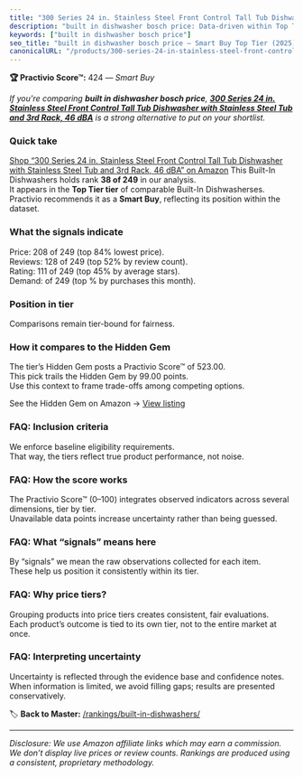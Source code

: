 ```yaml
---
title: "300 Series 24 in. Stainless Steel Front Control Tall Tub Dishwasher with Stainless Steel Tub and 3rd Rack, 46 dBA"
description: "built in dishwasher bosch price: Data-driven within Top Tier ranking using the Practivio Score™. Positioned by quality, value, demand, findability, momentum."
keywords: ["built in dishwasher bosch price"]
seo_title: "built in dishwasher bosch price — Smart Buy Top Tier (2025)"
canonicalURL: "/products/300-series-24-in-stainless-steel-front-control-tall-tub-dishwasher-with-stainless-steel-tub-and-3rd-rack-46-dba-B0CT951NCZ/"
---
```


**🏆 Practivio Score™:** 424 — _Smart Buy_


*If you're comparing **built in dishwasher bosch price**, **[300 Series 24 in. Stainless Steel Front Control Tall Tub Dishwasher with Stainless Steel Tub and 3rd Rack, 46 dBA](https://www.amazon.com/dp/B0CT951NCZ?tag=practivio-20)** is a strong alternative to put on your shortlist.*
### Quick take
[Shop “300 Series 24 in. Stainless Steel Front Control Tall Tub Dishwasher with Stainless Steel Tub and 3rd Rack, 46 dBA” on Amazon](https://www.amazon.com/dp/B0CT951NCZ?tag=practivio-20)
This Built-In Dishwashers holds rank **38 of 249** in our analysis.  
It appears in the **Top Tier tier** of comparable Built-In Dishwasherses.  
Practivio recommends it as a **Smart Buy**, reflecting its position within the dataset.

### What the signals indicate
Price: 208 of 249 (top 84% lowest price).  
Reviews: 128 of 249 (top 52% by review count).  
Rating: 111 of 249 (top 45% by average stars).  
Demand:  of 249 (top % by purchases this month).

### Position in tier
Comparisons remain tier-bound for fairness.

### How it compares to the Hidden Gem
The tier’s Hidden Gem posts a Practivio Score™ of 523.00.  
This pick trails the Hidden Gem by 99.00 points.  
Use this context to frame trade-offs among competing options.  

See the Hidden Gem on Amazon → [View listing](https://www.amazon.com/dp/B07DM73CX5?tag=practivio-20)

### FAQ: Inclusion criteria
We enforce baseline eligibility requirements.  
That way, the tiers reflect true product performance, not noise.

### FAQ: How the score works
The Practivio Score™ (0–100) integrates observed indicators across several dimensions, tier by tier.  
Unavailable data points increase uncertainty rather than being guessed.

### FAQ: What “signals” means here
By “signals” we mean the raw observations collected for each item.  
These help us position it consistently within its tier.

### FAQ: Why price tiers?
Grouping products into price tiers creates consistent, fair evaluations.  
Each product’s outcome is tied to its own tier, not to the entire market at once.

### FAQ: Interpreting uncertainty
Uncertainty is reflected through the evidence base and confidence notes.  
When information is limited, we avoid filling gaps; results are presented conservatively.


🏷️ **Back to Master:** [/rankings/built-in-dishwashers/](/rankings/built-in-dishwashers/)

---
_Disclosure: We use Amazon affiliate links which may earn a commission. We don’t display live prices or review counts. Rankings are produced using a consistent, proprietary methodology._
